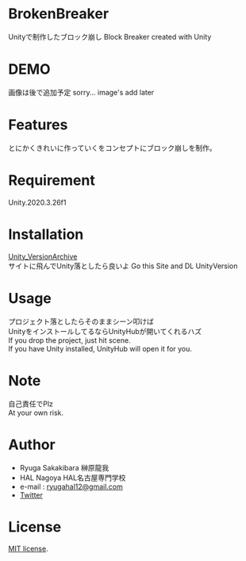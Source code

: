 # BrokenBreaker

Unityで制作したブロック崩し
Block Breaker created with Unity
 
# DEMO
画像は後で追加予定
sorry... image's add later
 
# Features

とにかくきれいに作っていくをコンセプトにブロック崩しを制作。
 
# Requirement
 
 Unity.2020.3.26f1
 
# Installation
 
[Unity_VersionArchive](https://unity3d.com/jp/get-unity/download/archive)  
サイトに飛んでUnity落としたら良いよ
Go this Site and DL UnityVersion

# Usage
 
 プロジェクト落としたらそのままシーン叩けば  
 UnityをインストールしてるならUnityHubが開いてくれるハズ  
 If you drop the project, just hit scene.  
 If you have Unity installed, UnityHub will open it for you.  
 
# Note

自己責任でPlz  
At your own risk.  

 
# Author
 
* Ryuga Sakakibara 榊原龍我
* HAL Nagoya HAL名古屋専門学校
* e-mail : ryugahal12@gmail.com
* [Twitter](https://twitter.com/Manju_HALnagoya)
 
# License
[MIT license](https://en.wikipedia.org/wiki/MIT_License).
 
